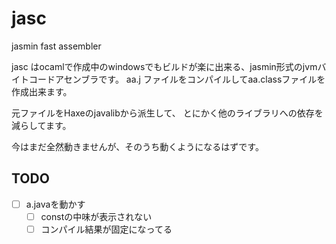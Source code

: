 # jasc

jasmin fast assembler


jasc はocamlで作成中のwindowsでもビルドが楽に出来る、jasmin形式のjvmバイトコードアセンブラです。
aa.j ファイルをコンパイルしてaa.classファイルを作成出来ます。

元ファイルをHaxeのjavalibから派生して、
とにかく他のライブラリへの依存を減らしてます。

今はまだ全然動きませんが、そのうち動くようになるはずです。

## TODO

- [ ] a.javaを動かす
	- [ ] constの中味が表示されない
	- [ ] コンパイル結果が固定になってる

